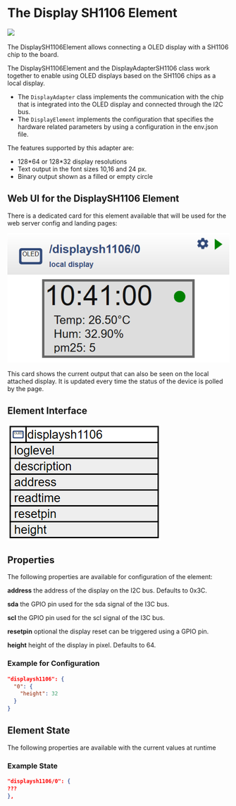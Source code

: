 # The Display SH1106 Element

<div class="excerpt">
  <img src="/i/sh1106.svg">
  <p>The DisplaySH1106Element allows connecting a OLED display with a SH1106 chip to the board.</p>
</div>

The DisplaySH1106Element and the DisplayAdapterSH1106 class work together to enable using OLED displays based on the SH1106 chips as a local display.

* The `DisplayAdapter` class implements the communication with the chip that is integrated into the OLED display and connected through the I2C  bus.
* The `DisplayElement` implements the configuration that specifies the hardware related parameters by using a configuration in the env.json file.

The features supported by this adapter are:

* 128\*64 or 128\*32 display resolutions
* Text output in the font sizes 10,16 and 24 px.
* Binary output shown as a filled or empty circle

## Web UI for the DisplaySH1106 Element

There is a dedicated card for this element available that will be used for the web server config and landing pages:

![DisplayDot Properties and Actions](/displays/sh1106ui.png)

This card shows the current output that can also be seen on the local attached display. It is updated every time the status of the device is polled by the page.

## Element Interface

![DisplayDot Properties and Actions](/displays/sh1106api.png)

## Properties

The following properties are available for configuration of the element:

**address** the address of the display on the I2C bus. Defaults to 0x3C.

**sda** the GPIO pin used for the sda signal of the I3C bus.

**scl** the GPIO pin used for the scl signal of the I3C bus.

**resetpin** optional the display reset can be triggered using a GPIO pin.

**height** height of the display in pixel. Defaults to 64.

### Example for Configuration

```JSON
"displaysh1106": {
  "0": {
    "height": 32
  }
}
```

## Element State

The following properties are available with the current values at runtime

### Example State

```JSON
"displaysh1106/0": {
???
},
```
